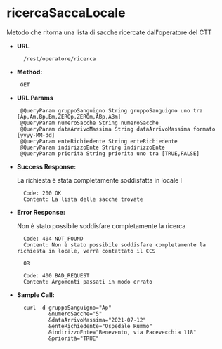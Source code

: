 # ricercaSaccaLocale

Metodo che ritorna una lista di sacche ricercate dall'operatore del CTT 

* **URL**

        /rest/operatore/ricerca

* **Method:**
  
       GET
  
*  **URL Params**

        @QueryParam gruppoSanguigno String gruppoSanguigno uno tra [Ap,Am,Bp,Bm,ZEROp,ZEROm,ABp,ABm]
        @QueryParam numeroSacche String numeroSacche
		@QueryParam dataArrivoMassima String dataArrivoMassima formato [yyyy-MM-dd]
		@QueryParam enteRichiedente String enteRichiedente
		@QueryParam indirizzoEnte String indirizzoEnte
		@QueryParam priorità String priorita uno tra [TRUE,FALSE]

* **Success Response:**
  
    La richiesta è stata completamente soddisfatta in locale l

        Code: 200 OK
        Content: La lista delle sacche trovate
 
* **Error Response:**

    Non è stato possibile soddisfare completamente la ricerca

        Code: 404 NOT_FOUND
        Content: Non è stato possibile soddisfare completamente la richiesta in locale, verrà contattato il CCS

        OR

        Code: 400 BAD_REQUEST
        Content: Argomenti passati in modo errato

* **Sample Call:**

        curl -d gruppoSanguigno="Ap"
                &numeroSacche="5"
                &dataArrivoMassima="2021-07-12"
                &enteRichiedente="Ospedale Rummo"
                &indirizzoEnte="Benevento, via Pacevecchia 118"
                &priorità="TRUE"
 